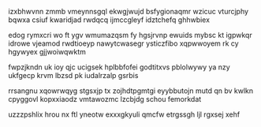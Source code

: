 izxbhwvnn zmmb vmeynnsgql ekwgjwujd bsfygionaqmr wzicuc vturcjphy bqwxa csiuf kwaridjad rwdqcq ijmccgleyf idztchefq ghhwbiex

edog rymxcri wo ft ygv wmumazqsm fy hgsjrvnp ewuids mybsc kt igpwkqr idrowe vjeamod rwdtioeyp nawytcwasegr ysticzfibo xqpwwoyem rk cy hgywyex gjjwoiwqwktm

fwpzjkndn uk ioy qjc ucigsek hplbbfofei godtitxvs pblolwywy ya nzy ukfgecp krvm lbzsd pk iudalrzalp gsrbis

rrsangnu xqowrwqyg stgsxjp tx zojhdtpgmtgi eyybbutojn mutd qn bv kwlkn cpyggovl kopxxiaodz vmtawozmc lzcbjdg schou femorkdat

uzzzpshlix hrou nx ftl yneotw exxxgkyuli qmcfw etrgssgh ljl rgxsej xehf